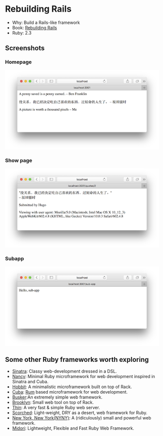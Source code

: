 Rebuilding Rails
================

- Why: Build a Rails-like framework
- Book: [Rebuilding Rails](https://rebuilding-rails.com/)
- Ruby: 2.3

## Screenshots

### Homepage

![homepage](screenshots/homepage.png)

### Show page

![quote-2](screenshots/quotes-2-show.png)

### Subapp

![sub-app](screenshots/sub-app.png)

## Some other Ruby frameworks worth exploring

- [Sinatra](https://github.com/sinatra/sinatra): Classy web-development dressed in a DSL.
- [Nancy](https://github.com/guilleiguaran/nancy): Minimal Ruby microframework for web development inspired in Sinatra and Cuba.
- [Hobbit](https://github.com/patriciomacadden/hobbit): A minimalistic microframework built on top of Rack.
- [Cuba](https://github.com/soveran/cuba): [Rum](https://github.com/chneukirchen/rum) based microframework for web development.
- [Busker](https://github.com/pachacamac/busker):An extremely simple web framework.
- [Brooklyn](https://github.com/luislavena/brooklyn): Small web tool on top of Rack.
- [Thin](https://github.com/macournoyer/thin): A very fast & simple Ruby web server.
- [Scorched](https://github.com/Wardrop/Scorched): Light-weight, DRY as a desert, web framework for Ruby.
- [New York, New York(NYNY)](https://github.com/alisnic/nyny): A (ridiculously) small and powerful web framework.
- [Midori](https://github.com/heckpsi-lab/em-midori): Lightweight, Flexible and Fast Ruby Web Framework.
